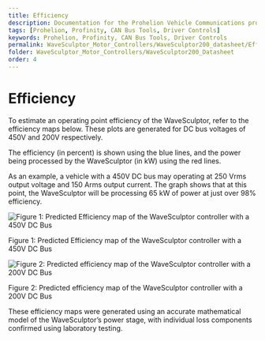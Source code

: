 ```yaml
---
title: Efficiency
description: Documentation for the Prohelion Vehicle Communications protocol
tags: [Prohelion, Profinity, CAN Bus Tools, Driver Controls]
keywords: Prohelion, Profinity, CAN Bus Tools, Driver Controls
permalink: WaveSculptor_Motor_Controllers/WaveSculptor200_datasheet/Efficiency.html
folder: WaveSculptor_Motor_Controllers/WaveSculptor200_Datasheet
order: 4
---
```


# Efficiency

To estimate an operating point efficiency of the WaveSculptor, refer to the efficiency maps below.  These plots are generated for DC bus voltages of 450V and 200V respectively.

The efficiency (in percent) is shown using the blue lines, and the power being processed by the WaveSculptor (in kW) using the red lines.  

As an example, a vehicle with a 450V DC bus may operating at 250 Vrms output voltage and 150 Arms output current.  The graph shows that at this point, the WaveSculptor will be processing 65 kW of power at just over 98% efficiency.

![Figure 1: Predicted Efficiency map of the WaveSculptor controller with a 450V DC Bus]({{site.dox.baseurl}}/images/WaveSculptor200_datasheet/figure1.png)

Figure 1: Predicted Efficiency map of the WaveSculptor controller with a 450V DC Bus

![Figure 2: Predicted efficiency map of the WaveSculptor controller with a 200V DC Bus]({{site.dox.baseurl}}/images/WaveSculptor200_datasheet/figure2.png)

Figure 2: Predicted efficiency map of the WaveSculptor controller with a 200V DC Bus

These efficiency maps were generated using an accurate mathematical model of the WaveSculptor’s power stage, with individual loss components confirmed using laboratory testing.